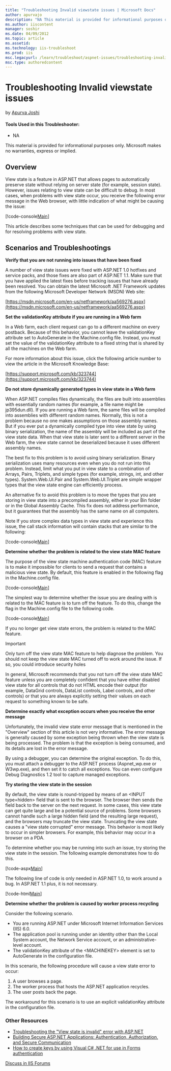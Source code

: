 ```yaml
---
title: "Troubleshooting Invalid viewstate issues | Microsoft Docs"
author: apurvajo
description: "NA This material is provided for informational purposes only. Microsoft makes no warranties, express or implied. Overview View state is a feature in ASP.NET..."
ms.author: iiscontent
manager: soshir
ms.date: 04/09/2012
ms.topic: article
ms.assetid: 
ms.technology: iis-troubleshoot
ms.prod: iis
msc.legacyurl: /learn/troubleshoot/aspnet-issues/troubleshooting-invalid-viewstate-issues
msc.type: authoredcontent
---
```

Troubleshooting Invalid viewstate issues
====================
by [Apurva Joshi](https://github.com/apurvajo)

#### Tools Used in this Troubleshooter:

- NA

This material is provided for informational purposes only. Microsoft makes no warranties, express or implied.

## Overview

View state is a feature in ASP.NET that allows pages to automatically preserve state without relying on server state (for example, session state). However, issues relating to view state can be difficult to debug. In most cases, when problems with view state occur, you receive the following error message in the Web browser, with little indication of what might be causing the issue:

[!code-console[Main](troubleshooting-invalid-viewstate-issues/samples/sample1.cmd)]

This article describes some techniques that can be used for debugging and for resolving problems with view state.

## Scenarios and Troubleshootings

**Verify that you are not running into issues that have been fixed**

A number of view state issues were fixed with ASP.NET 1.0 hotfixes and service packs, and those fixes are also part of ASP.NET 1.1. Make sure that you have applied the latest fixes before tracking issues that have already been resolved. You can obtain the latest Microsoft .NET Framework updates from the following Microsoft Developer Network (MSDN) Web site:

[https://msdn.microsoft.com/en-us/netframework/aa569276.aspx](https://msdn.microsoft.com/en-us/netframework/aa569276.aspx)

**Set the validationKey attribute if you are running in a Web farm**

In a Web farm, each client request can go to a different machine on every postback. Because of this behavior, you cannot leave the validationKey attribute set to AutoGenerate in the Machine.config file. Instead, you must set the value of the validationKey attribute to a fixed string that is shared by all the machines on the Web farm.

For more information about this issue, click the following article number to view the article in the Microsoft Knowledge Base:

[https://support.microsoft.com/kb/323744](https://support.microsoft.com/kb/323744)

**Do not store dynamically generated types in view state in a Web farm**

When ASP.NET compiles files dynamically, the files are built into assemblies with essentially random names (for example, a file name might be jp395dun.dll). If you are running a Web farm, the same files will be compiled into assemblies with different random names. Normally, this is not a problem because no one makes assumptions on those assembly names. But if you ever put a dynamically compiled type into view state by using binary serialization, the name of the assembly will be included as part of the view state data. When that view state is later sent to a different server in the Web farm, the view state cannot be deserialized because it uses different assembly names.

The best fix to this problem is to avoid using binary serialization. Binary serialization uses many resources even when you do not run into this problem. Instead, limit what you put in view state to a combination of Arrays, Pairs, Triplets, and simple types (for example, strings, int, and other types). System.Web.UI.Pair and System.Web.UI.Triplet are simple wrapper types that the view state engine can efficiently process.

An alternative fix to avoid this problem is to move the types that you are storing in view state into a precompiled assembly, either in your Bin folder or in the Global Assembly Cache. This fix does not address performance, but it guarantees that the assembly has the same name on all computers.

Note If you store complex data types in view state and experience this issue, the call stack information will contain stacks that are similar to the following:

[!code-console[Main](troubleshooting-invalid-viewstate-issues/samples/sample2.cmd)]

**Determine whether the problem is related to the view state MAC feature**

The purpose of the view state machine authentication code (MAC) feature is to make it impossible for clients to send a request that contains a malicious view state. By default, this feature is enabled in the following flag in the Machine.config file.

[!code-console[Main](troubleshooting-invalid-viewstate-issues/samples/sample3.cmd)]

The simplest way to determine whether the issue you are dealing with is related to the MAC feature is to turn off the feature. To do this, change the flag in the Machine.config file to the following code.

[!code-console[Main](troubleshooting-invalid-viewstate-issues/samples/sample4.cmd)]

If you no longer get view state errors, the problem is related to the MAC feature.

> [!IMPORTANT]
> Only turn off the view state MAC feature to help diagnose the problem. You should not keep the view state MAC turned off to work around the issue. If so, you could introduce security holes

In general, Microsoft recommends that you not turn off the view state MAC feature unless you are completely confident that you have either disabled view state for all controls that do not HTML encode their output (for example, DataGrid controls, DataList controls, Label controls, and other controls) or that you are always explicitly setting their values on each request to something known to be safe.

**Determine exactly what exception occurs when you receive the error message**

Unfortunately, the invalid view state error message that is mentioned in the "Overview" section of this article is not very informative. The error message is generally caused by some exception being thrown when the view state is being processed. The problem is that the exception is being consumed, and its details are lost in the error message.

By using a debugger, you can determine the original exception. To do this, you must attach a debugger to the ASP.NET process (Aspnet\_wp.exe or W3wp.exe), and then set it to catch all exceptions. You can even configure Debug Diagnostics 1.2 tool to capture managed exceptions.

**Try storing the view state in the session**

By default, the view state is round-tripped by means of an &lt;INPUT type=hidden&gt; field that is sent to the browser. The browser then sends the field back to the server on the next request. In some cases, this view state can get quite large and be a potential source of problems. Some browsers cannot handle such a large hidden field (and the resulting large request), and the browsers may truncate the view state. Truncating the view state causes a "view state corrupted" error message. This behavior is most likely to occur in simpler browsers. For example, this behavior may occur in a browser on a PDA.

To determine whether you may be running into such an issue, try storing the view state in the session. The following example demonstrates how to do this.

[!code-aspx[Main](troubleshooting-invalid-viewstate-issues/samples/sample5.aspx)]

The following line of code is only needed in ASP.NET 1.0, to work around a bug. In ASP.NET 1.1 plus, it is not necessary.

[!code-html[Main](troubleshooting-invalid-viewstate-issues/samples/sample6.html)]

**Determine whether the problem is caused by worker process recycling**

Consider the following scenario.

- You are running ASP.NET under Microsoft Internet Information Services (IIS) 6.0.
- The application pool is running under an identity other than the Local System account, the Network Service account, or an administrative-level account.
- The validationKey attribute of the &lt;MACHINEKEY&gt; element is set to AutoGenerate in the configuration file.

In this scenario, the following procedure will cause a view state error to occur:

1. A user browses a page.
2. The worker process that hosts the ASP.NET application recycles.
3. The user posts back the page.

The workaround for this scenario is to use an explicit validationKey attribute in the configuration file.

### Other Resources

- [Troubleshooting the "View state is invalid" error with ASP.NET](https://support.microsoft.com/kb/829743)
- [Building Secure ASP.NET Applications: Authentication, Authorization, and Secure Communication](https://msdn.microsoft.com/en-us/library/aa302388.aspx)
- [How to create keys by using Visual C# .NET for use in Forms authentication](https://support.microsoft.com/kb/312906)
  
  
[Discuss in IIS Forums](https://forums.asp.net/22.aspx/1?State+Management)